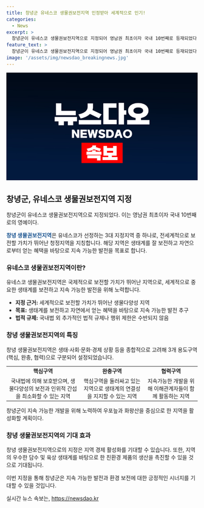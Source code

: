 ```yaml
---
title: 창녕군 유네스코 생물권보전지역 인정받아 세계적으로 인기!
categories:
  - News
excerpt: >
  창녕군이 유네스코 생물권보전지역으로 지정되어 영남권 최초이자 국내 10번째로 등재되었다. 이는 군의 생태 가치와 보전가치가 국제적으로 인정받은 결과로, 생물권보전지역은 유네스코가 보전할 가치가 뛰어난 지역으로 선정하는데, 국내법 외 추가 규제는 없으며 지속 가능한 발전을 목표로 한다. 창녕 생물권보전지역은 핵심, 완충, 협력 3개 용도구역으로 구분되어 있으며, 화왕산과 우포늪을 중심으로 설정되었다. 또한, 지속 가능한 개발을 위한 농업, 화왕산 인근 개발 촉진을 위해 노력할 계획이다.
feature_text: >
  창녕군이 유네스코 생물권보전지역으로 지정되어 영남권 최초이자 국내 10번째로 등재되었다. 이는 군의 생태 가치와 보전가치가 국제적으로 인정받은 결과로, 생물권보전지역은 유네스코가 보전할 가치가 뛰어난 지역으로 선정하는데, 국내법 외 추가 규제는 없으며 지속 가능한 발전을 목표로 한다. 창녕 생물권보전지역은 핵심, 완충, 협력 3개 용도구역으로 구분되어 있으며, 화왕산과 우포늪을 중심으로 설정되었다. 또한, 지속 가능한 개발을 위한 농업, 화왕산 인근 개발 촉진을 위해 노력할 계획이다.
image: '/assets/img/newsdao_breakingnews.jpg'
---
```


<p><img src="/assets/img/newsdao_breakingnews.jpg" alt="ontimetimes 속보" /></p>

<h2 data-ke-size="size26">창녕군, 유네스코 생물권보전지역 지정</h2>

<p>창녕군이 유네스코 생물권보전지역으로 지정되었다. 이는 영남권 최초이자 국내 10번째로의 영예이다.</p>

<p data-ke-size="size16"><b><span style="color: #1a5490;">창녕 생물권보전지역</span></b>은 유네스코가 선정하는 3대 지정지역 중 하나로, 전세계적으로 보전할 가치가 뛰어난 청정지역을 지칭합니다. 해당 지역은 생태계를 잘 보전하고 자연으로부터 얻는 혜택을 바탕으로 지속 가능한 발전을 목표로 합니다.</p>

<h3 data-ke-size="size24">유네스코 생물권보전지역이란?</h3>

<p>유네스코 생물권보전지역은 국제적으로 보전할 가치가 뛰어난 지역으로, 세계적으로 중요한 생태계를 보전하고 지속 가능한 발전을 위해 노력합니다.</p>

<ul>
    <li><b>지정 근거:</b> 세계적으로 보전할 가치가 뛰어난 생물다양성 지역</li>
    <li><b>목표:</b> 생태계를 보전하고 자연에서 얻는 혜택을 바탕으로 지속 가능한 발전 추구</li>
    <li><b>법적 규제:</b> 국내법 외 추가적인 법적 규제나 행위 제한은 수반되지 않음</li>
</ul>

<h3 data-ke-size="size24">창녕 생물권보전지역의 특징</h3>

<p>창녕 생물권보전지역은 생태·사회·문화·경제 상황 등을 종합적으로 고려해 3개 용도구역(핵심, 완충, 협력)으로 구분되어 설정되었습니다.</p>

<table>
    <tr>
        <td style="text-align: center; height: 17px;"><b>핵심구역</b></td>
        <td style="text-align: center; height: 17px;"><b>완충구역</b></td>
        <td style="text-align: center; height: 17px;"><b>협력구역</b></td>
    </tr>
    <tr>
        <td style="text-align: center; height: 17px;">국내법에 의해 보호받으며, 생물다양성의 보전과 인위적 간섭을 최소화할 수 있는 지역</td>
        <td style="text-align: center; height: 17px;">핵심구역을 둘러싸고 있는 지역으로 생태계의 연결성을 지지할 수 있는 지역</td>
        <td style="text-align: center; height: 17px;">지속가능한 개발을 위해 이해관계자들이 함께 활동하는 지역</td>
    </tr>
</table>

<p data-ke-size="size16">창녕군이 지속 가능한 개발을 위해 노력하여 우포늪과 화왕산을 중심으로 한 지역을 활성화할 계획이다.</p>

<h3 data-ke-size="size24">창녕 생물권보전지역의 기대 효과</h3>

<p>창녕 생물권보전지역으로의 지정은 지역 경제 활성화를 기대할 수 있습니다. 또한, 지역의 우수한 담수 및 육상 생태계를 바탕으로 한 친환경 제품의 생산을 촉진할 수 있을 것으로 기대됩니다.</p>

<p>이번 지정을 통해 창녕군은 지속 가능한 발전과 환경 보전에 대한 긍정적인 시너지를 기대할 수 있을 것입니다.</p>
실시간 뉴스 속보는, <a href="https://newsdao.kr" rel="dofollow">https://newsdao.kr</a>


